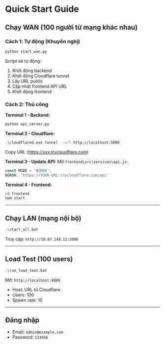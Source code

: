 # Quick Start Guide

## Chạy WAN (100 người từ mạng khác nhau)

### Cách 1: Tự động (Khuyến nghị)
```bash
python start_wan.py
```

Script sẽ tự động:
1. Khởi động backend
2. Khởi động Cloudflare tunnel
3. Lấy URL public
4. Cập nhật frontend API URL
5. Khởi động frontend

### Cách 2: Thủ công

**Terminal 1 - Backend:**
```bash
python api_server.py
```

**Terminal 2 - Cloudflare:**
```bash
.\cloudflared.exe tunnel --url http://localhost:5000
```
Copy URL (https://xxx.trycloudflare.com)

**Terminal 3 - Update API:**
Mở `frontend\src\services\api.js`:
```javascript
const MODE = 'NGROK';
NGROK: 'https://YOUR-URL.trycloudflare.com/api'
```

**Terminal 4 - Frontend:**
```bash
cd frontend
npm start
```

---

## Chạy LAN (mạng nội bộ)

```bash
.\start_all.bat
```

Truy cập: `http://10.67.148.12:3000`

---

## Load Test (100 users)

```bash
.\run_load_test.bat
```

Mở: `http://localhost:8089`
- Host: URL từ Cloudflare
- Users: 100
- Spawn rate: 10

---

## Đăng nhập

- Email: `admin@example.com`
- Password: `123456`
